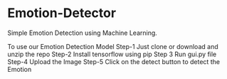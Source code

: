 # Emotion-Detector
Simple Emotion Detection using Machine Learning.

To use our Emotion Detection Model
Step-1 Just clone or download and unzip the repo
Step-2 Install tensorflow using pip
Step 3 Run gui.py file
Step-4 Upload the Image
Step-5 Click on the detect button to detect the Emotion
